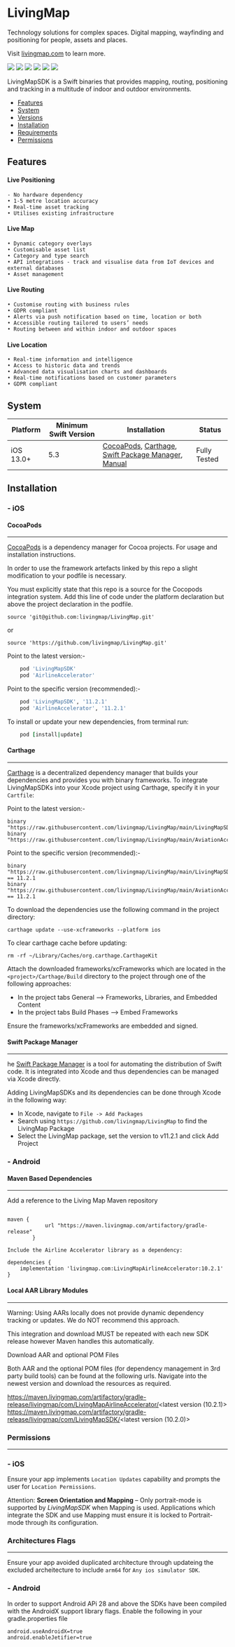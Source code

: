 # LivingMap

Technology solutions for complex spaces. Digital mapping, wayfinding and positioning for people, assets and places.

Visit [livingmap.com](https://www.livingmap.com/) to learn more.

![](https://img.shields.io/badge/Swift:-5.3_5.4_5.5-ff5900.svg)
![](https://img.shields.io/badge/Platform:-_iOS_Android-ff5900.svg)
![](https://img.shields.io/badge/Pod:-_v5.5.0-ff5900.svg)
![](https://img.shields.io/badge/Carthage:-_compatible-ff5900.svg)
![](https://img.shields.io/badge/Swift_Package_Manager:-compatible-ff5900.svg)
![](https://img.shields.io/badge/chip_support:-M1_intel-ff5900.svg)

LivingMapSDK is a Swift binaries that provides mapping, routing, positioning and tracking in a multitude of indoor and outdoor environments.

- [Features](#features)
- [System](#System)
- [Versions](#versions)
- [Installation](#installation)
- [Requirements](#requirements)
- [Permissions](#permissions)

## Features

#### Live Positioning

    - No hardware dependency
    • 1-5 metre location accuracy
    • Real-time asset tracking
    • Utilises existing infrastructure

#### Live Map

    • Dynamic category overlays
    • Customisable asset list
    • Category and type search
    • API integrations - track and visualise data from IoT devices and external databases
    • Asset management

#### Live Routing

    • Customise routing with business rules
    • GDPR compliant
    • Alerts via push notification based on time, location or both
    • Accessible routing tailored to users’ needs
    • Routing between and within indoor and outdoor spaces

#### Live Location

    • Real-time information and intelligence
    • Access to historic data and trends
    • Advanced data visualisation charts and dashboards
    • Real-time notifications based on customer parameters
    • GDPR compliant

## System

| Platform  | Minimum Swift Version | Installation                                                                                                         | Status       |
| --------- | --------------------- | -------------------------------------------------------------------------------------------------------------------- | ------------ |
| iOS 13.0+ | 5.3                   | [CocoaPods](#cocoapods), [Carthage](#carthage), [Swift Package Manager](#swift-package-manager), [Manual](#manually) | Fully Tested |

## Installation

### - iOS

#### CocoaPods

---

[CocoaPods](https://cocoapods.org) is a dependency manager for Cocoa projects. For usage and installation instructions.

In order to use the framework artefacts linked by this repo a slight modification to your podfile is necessary.

You must explicitly state that this repo is a source for the Cocopods integration system. Add this line of code under the platform declaration but above the project declaration in the podfile.

```
source 'git@github.com:livingmap/LivingMap.git'
```
or 

```
source 'https://github.com/livingmap/LivingMap.git'
```
Point to the latest version:-

```ruby
    pod 'LivingMapSDK'
    pod 'AirlineAccelerator'
```

Point to the specific version (recommended):-

```ruby
    pod 'LivingMapSDK', '11.2.1'
    pod 'AirlineAccelerator', '11.2.1'
```

To install or update your new dependencies, from terminal run:

```ruby
    pod [install|update]
```

#### Carthage

---

[Carthage](https://github.com/Carthage/Carthage) is a decentralized dependency manager that builds your dependencies and provides you with binary frameworks. To integrate LivingMapSDKs into your Xcode project using Carthage, specify it in your `Cartfile`:

Point to the latest version:-

```ogdl
binary "https://raw.githubusercontent.com/livingmap/LivingMap/main/LivingMapSDK.json"
binary "https://raw.githubusercontent.com/livingmap/LivingMap/main/AviationAccelerator.json"
```

Point to the specific version (recommended):-

```ogdl
binary "https://raw.githubusercontent.com/livingmap/LivingMap/main/LivingMapSDK.json" == 11.2.1
binary "https://raw.githubusercontent.com/livingmap/LivingMap/main/AviationAccelerator.json" == 11.2.1
```

To download the dependencies use the following command in the project directory:

`carthage update --use-xcframeworks --platform ios`

To clear carthage cache before updating:

`rm -rf ~/Library/Caches/org.carthage.CarthageKit`

Attach the downloaded frameworks/xcFrameworks which are located in the `<project>/Carthage/Build` directory
to the project through one of the following approaches:

- In the project tabs General --> Frameworks, Libraries, and Embedded Content
- In the project tabs Build Phases --> Embed Frameworks

Ensure the frameworks/xcFrameworks are embedded and signed.

#### Swift Package Manager

---

he [Swift Package Manager](https://swift.org/package-manager/) is a tool for automating the distribution of Swift code.
It is integrated into Xcode and thus dependencies can be managed via Xcode directly.

Adding LivingMapSDKs and its dependencies can be done through Xcode in the following way:

- In Xcode, navigate to `File -> Add Packages`
- Search using `https://github.com/livingmap/LivingMap` to find the LivingMap Package
- Select the LivingMap package, set the version to v11.2.1 and click Add Project

### - Android

#### Maven Based Dependencies

---

Add a reference to the Living Map Maven repository

```ogdl

maven {
            url "https://maven.livingmap.com/artifactory/gradle-release"
        }

Include the Airline Accelerator library as a dependency:

dependencies {
    implementation 'livingmap.com:LivingMapAirlineAccelerator:10.2.1'
}
```

#### Local AAR Library Modules

---

Warning: Using AARs locally does not provide dynamic dependency tracking or updates. We do NOT recommend this approach.

This integration and download MUST be repeated with each new SDK release however Maven handles this automatically.

Download AAR and optional POM Files

Both AAR and the optional POM files (for dependency management in 3rd party build tools) can be found at the following urls. Navigate into the newest version and download the resources as required.

https://maven.livingmap.com/artifactory/gradle-release/livingmap/com/LivingMapAirlineAccelerator/<latest version (10.2.1)>
https://maven.livingmap.com/artifactory/gradle-release/livingmap/com/LivingMapSDK/<latest version (10.2.0)>

### Permissions

---

### - iOS

Ensure your app implements `Location Updates` capability and prompts the user for `Location Permissions`.

Attention: **Screen Orientation and Mapping** – Only portrait-mode is supported by _LivingMapSDK_ when Mapping is used. Applications which integrate the SDK and use Mapping must ensure it is locked to Portrait-mode through its configuration.

### Architectures Flags

---

Ensure your app avoided duplicated architecture through updateing the excluded archeitecture to include `arm64` for `Any ios simulator SDK`.

### - Android

In order to support Android APi 28 and above the SDKs have been compiled with the AndroidX support library flags. Enable the following in your gradle.properties file

```ogdl
android.useAndroidX=true
android.enableJetifier=true
```
